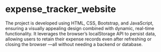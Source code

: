 # expense_tracker_website
The project is developed using HTML, CSS, Bootstrap, and JavaScript, ensuring a visually appealing design combined with dynamic, real-time functionality. It leverages the browser’s localStorage API to persist data, allowing users to retain their expense records even after refreshing or closing the browser —all without needing a backend or database.
